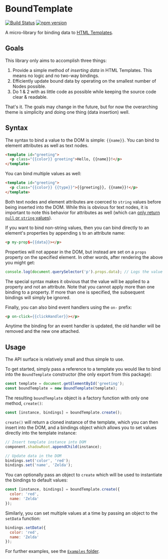 # BoundTemplate

[![Build Status](https://travis-ci.org/trentmwillis/bound-template.svg?branch=master)](https://travis-ci.org/trentmwillis/bound-template)
[![npm version](https://badge.fury.io/js/bound-template.svg)](https://badge.fury.io/js/bound-template)

A micro-library for binding data to [HTML Templates](https://developer.mozilla.org/en-US/docs/Web/HTML/Element/template).

## Goals

This library only aims to accomplish three things:

1. Provide a simple method of _inserting data_ in HTML Templates. This means no logic and no two-way bindings.
2. Efficiently update bound data by operating on the smallest number of Nodes possible.
3. Do 1 & 2 with as little code as possible while keeping the source code clear & readable.

That's it. The goals may change in the future, but for now the overarching theme is simplicity and doing one thing (data insertion) well.

## Syntax

The syntax to bind a value to the DOM is simple: `{{name}}`. You can bind to element attributes as well as text nodes.

```html
<template id="greeting">
  <p class="{{color}} greeting">Hello, {{name}}!</p>
</template>
```

You can bind multiple values as well:

```html
<template id="greeting">
  <p class="{{color}} {{type}}">{{greeting}}, {{name}}!</p>
</template>
```

Both text nodes and element attributes are coerced to `string` values before being inserted into the DOM. While this is obvious for text nodes, it is important to note this behavior for attributes as well (which can [only return `null` or `string` values](https://developer.mozilla.org/en-US/docs/Web/API/Element/getAttribute)).

If you want to bind non-string values, then you can bind directly to an element's properties by appending `$` to an attribute name:

```html
<p my-prop$={{data}}></p>
```

Properties will not appear in the DOM, but instead are set on a `props` property on the specified element. In other words, after rendering the above you might get:

```javascript
console.log(document.querySelector('p').props.data); // Logs the value of `data`, not coerced.
```

The special syntax makes it obvious that the value will be applied to a property and not an attribute. Note that you cannot apply more than one binding to a property. If more than one is specified, the subsequent bindings will simply be ignored.

Finally, you can also bind event handlers using the `on-` prefix:

```html
<p on-click={{clickHandler}}></p>
```

Anytime the binding for an event handler is updated, the old handler will be removed and the new one attached.

## Usage

The API surface is relatively small and thus simple to use.

To get started, simply pass a reference to a template you would like to bind into the `BoundTemplate` constructor (the only export from this package):

```javascript
const template = document.getElementById('greeting');
const boundTemplate = new BoundTemplate(template);
```

The resulting `boundTemplate` object is a factory function with only one method, `create()`:

```javascript
const [instance, bindings] = boundTemplate.create();
```

`create()` will return a cloned instance of the template, which you can then insert into the DOM, and a bindings object which allows you to set values directly into the template instance:

```javascript
// Insert template instance into DOM
component.shadowRoot.appendChild(instance);

// Update data in the DOM
bindings.set('color', 'red');
bindings.set('name', 'Zelda');
```

You can optionally pass an object to `create` which will be used to instantiate the bindings to default values:

```javascript
const [instance, bindings] = boundTemplate.create({
  color: 'red',
  name: 'Zelda'
});
```

Similarly, you can set multiple values at a time by passing an object to the `setData` function:

```javascript
bindings.setData({
  color: 'red',
  name: 'Zelda'
});
```

For further examples, see the [`Examples` folder](./examples).
